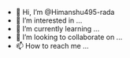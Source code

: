 - 👋 Hi, I’m @Himanshu495-rada
- 👀 I’m interested in ...
- 🌱 I’m currently learning ...
- 💞️ I’m looking to collaborate on ...
- 📫 How to reach me ...

<!---
Himanshu495-rada/Himanshu495-rada is a ✨ special ✨ repository because its `README.md` (this file) appears on your GitHub profile.
You can click the Preview link to take a look at your changes.
--->
